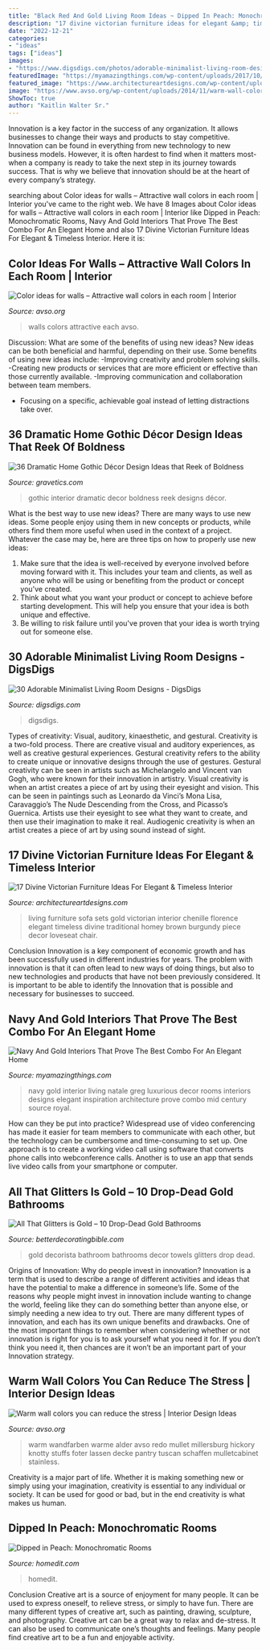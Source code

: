 ```yaml
---
title: "Black Red And Gold Living Room Ideas ~ Dipped In Peach: Monochromatic Rooms"
description: "17 divine victorian furniture ideas for elegant &amp; timeless interior"
date: "2022-12-21"
categories:
- "ideas"
tags: ["ideas"]
images:
- "https://www.digsdigs.com/photos/adorable-minimalist-living-room-designs-20-554x831.jpg"
featuredImage: "https://myamazingthings.com/wp-content/uploads/2017/10/navy-gold-interior-12-.jpg"
featured_image: "https://www.architectureartdesigns.com/wp-content/uploads/2016/12/2-8-630x437.jpg"
image: "https://www.avso.org/wp-content/uploads/2014/11/warm-wall-colors-you-can-reduce-the-stress-1415179071.jpg"
ShowToc: true
author: "Kaitlin Walter Sr."
---
```



Innovation is a key factor in the success of any organization. It allows businesses to change their ways and products to stay competitive. Innovation can be found in everything from new technology to new business models. However, it is often hardest to find when it matters most- when a company is ready to take the next step in its journey towards success. That is why we believe that innovation should be at the heart of every company’s strategy.

	

		
searching about Color ideas for walls – Attractive wall colors in each room | Interior you've came to the right web. We have 8 Images about Color ideas for walls – Attractive wall colors in each room | Interior like Dipped in Peach: Monochromatic Rooms, Navy And Gold Interiors That Prove The Best Combo For An Elegant Home and also 17 Divine Victorian Furniture Ideas For Elegant &amp; Timeless Interior. Here it is:
		
    
## Color Ideas For Walls – Attractive Wall Colors In Each Room | Interior

<img loading=lazy src="http://www.avso.org/wp-content/uploads/files/3/7/9/color-ideas-for-walls-attractive-wall-colors-in-each-room-22-379.jpg" onerror="this.onerror=null;this.src='https://tse2.mm.bing.net/th?id=OIP.VWyDBKIrQ1_JrhZ4UCDN1wHaJ4&amp;pid=15.1';" alt="Color ideas for walls – Attractive wall colors in each room | Interior">

_Source: avso.org_

>walls colors attractive each avso. 

	

Discussion: What are some of the benefits of using new ideas?
New ideas can be both beneficial and harmful, depending on their use. Some benefits of using new ideas include: 
-Improving creativity and problem solving skills.
-Creating new products or services that are more efficient or effective than those currently available.
-Improving communication and collaboration between team members. 
- Focusing on a specific, achievable goal instead of letting distractions take over.

    
## 36 Dramatic Home Gothic Décor Design Ideas That Reek Of Boldness

<img loading=lazy src="https://www.gravetics.com/wp-content/uploads/2017/08/Common-Room.jpg" onerror="this.onerror=null;this.src='https://tse4.mm.bing.net/th?id=OIP.MVE1GeeRv_haSYn50uQ0cwHaLI&amp;pid=15.1';" alt="36 Dramatic Home Gothic Décor Design Ideas that Reek of Boldness">

_Source: gravetics.com_

>gothic interior dramatic decor boldness reek designs décor. 

	

What is the best way to use new ideas?
There are many ways to use new ideas. Some people enjoy using them in new concepts or products, while others find them more useful when used in the context of a project. Whatever the case may be, here are three tips on how to properly use new ideas:
1. Make sure that the idea is well-received by everyone involved before moving forward with it. This includes your team and clients, as well as anyone who will be using or benefiting from the product or concept you've created.
2. Think about what you want your product or concept to achieve before starting development. This will help you ensure that your idea is both unique and effective.
3. Be willing to risk failure until you've proven that your idea is worth trying out for someone else.

    
## 30 Adorable Minimalist Living Room Designs - DigsDigs

<img loading=lazy src="https://www.digsdigs.com/photos/adorable-minimalist-living-room-designs-20-554x831.jpg" onerror="this.onerror=null;this.src='https://tse1.mm.bing.net/th?id=OIP.EaYla99CwFOQNnO49lXbXgHaLH&amp;pid=15.1';" alt="30 Adorable Minimalist Living Room Designs - DigsDigs">

_Source: digsdigs.com_

>digsdigs. 

	

Types of creativity: Visual, auditory, kinaesthetic, and gestural.
Creativity is a two-fold process. There are creative visual and auditory experiences, as well as creative gestural experiences. Gestural creativity refers to the ability to create unique or innovative designs through the use of gestures. Gestural creativity can be seen in artists such as Michelangelo and Vincent van Gogh, who were known for their innovation in artistry. Visual creativity is when an artist creates a piece of art by using their eyesight and vision. This can be seen in paintings such as Leonardo da Vinci’s Mona Lisa, Caravaggio’s The Nude Descending from the Cross, and Picasso’s Guernica. Artists use their eyesight to see what they want to create, and then use their imagination to make it real. Audiogenic creativity is when an artist creates a piece of art by using sound instead of sight.

    
## 17 Divine Victorian Furniture Ideas For Elegant &amp; Timeless Interior

<img loading=lazy src="https://www.architectureartdesigns.com/wp-content/uploads/2016/12/2-8-630x437.jpg" onerror="this.onerror=null;this.src='https://tse3.mm.bing.net/th?id=OIP.uxKM5TkMydby45MPGOhVYgHaFI&amp;pid=15.1';" alt="17 Divine Victorian Furniture Ideas For Elegant &amp; Timeless Interior">

_Source: architectureartdesigns.com_

>living furniture sofa sets gold victorian interior chenille florence elegant timeless divine traditional homey brown burgundy piece decor loveseat chair. 

	

Conclusion
Innovation is a key component of economic growth and has been successfully used in different industries for years. The problem with innovation is that it can often lead to new ways of doing things, but also to new technologies and products that have not been previously considered. It is important to be able to identify the Innovation that is possible and necessary for businesses to succeed.

    
## Navy And Gold Interiors That Prove The Best Combo For An Elegant Home

<img loading=lazy src="https://myamazingthings.com/wp-content/uploads/2017/10/navy-gold-interior-12-.jpg" onerror="this.onerror=null;this.src='https://tse4.mm.bing.net/th?id=OIP.00QOHlg7Vb_FuM_HIr57eQHaJ3&amp;pid=15.1';" alt="Navy And Gold Interiors That Prove The Best Combo For An Elegant Home">

_Source: myamazingthings.com_

>navy gold interior living natale greg luxurious decor rooms interiors designs elegant inspiration architecture prove combo mid century source royal. 

	

How can they be put into practice?
Widespread use of video conferencing has made it easier for team members to communicate with each other, but the technology can be cumbersome and time-consuming to set up. One approach is to create a working video call using software that converts phone calls into webconference calls. Another is to use an app that sends live video calls from your smartphone or computer.

    
## All That Glitters Is Gold – 10 Drop-Dead Gold Bathrooms

<img loading=lazy src="http://betterdecoratingbible.com/wp-content/uploads/2014/02/the-decorista-gold-black-tiled-bathroom-decor-how-to-ideas-luxurious-towels.jpg" onerror="this.onerror=null;this.src='https://tse4.mm.bing.net/th?id=OIP.ZqAUOfMHLgCs_t58Wvy8jgHaJ4&amp;pid=15.1';" alt="All That Glitters is Gold – 10 Drop-Dead Gold Bathrooms">

_Source: betterdecoratingbible.com_

>gold decorista bathroom bathrooms decor towels glitters drop dead. 

	

Origins of Innovation: Why do people invest in innovation?
Innovation is a term that is used to describe a range of different activities and ideas that have the potential to make a difference in someone’s life. Some of the reasons why people might invest in innovation include wanting to change the world, feeling like they can do something better than anyone else, or simply needing a new idea to try out. There are many different types of innovation, and each has its own unique benefits and drawbacks. One of the most important things to remember when considering whether or not innovation is right for you is to ask yourself what you need it for. If you don’t think you need it, then chances are it won’t be an important part of your Innovation strategy.

    
## Warm Wall Colors You Can Reduce The Stress | Interior Design Ideas

<img loading=lazy src="https://www.avso.org/wp-content/uploads/2014/11/warm-wall-colors-you-can-reduce-the-stress-1415179071.jpg" onerror="this.onerror=null;this.src='https://tse4.mm.bing.net/th?id=OIP.tt86A4lJB7okXtDici_bGwHaJ6&amp;pid=15.1';" alt="Warm wall colors you can reduce the stress | Interior Design Ideas">

_Source: avso.org_

>warm wandfarben warme alder avso redo mullet millersburg hickory knotty stuffs foter lassen decke pantry tuscan schaffen mulletcabinet stainless. 

	

Creativity is a major part of life. Whether it is making something new or simply using your imagination, creativity is essential to any individual or society. It can be used for good or bad, but in the end creativity is what makes us human.

    
## Dipped In Peach: Monochromatic Rooms

<img loading=lazy src="https://cdn.homedit.com/wp-content/uploads/2014/04/contemporary-peachy-living-room.jpg" onerror="this.onerror=null;this.src='https://tse3.mm.bing.net/th?id=OIP.kTLb_ay0x5ipxPiqt5BU3gHaLH&amp;pid=15.1';" alt="Dipped in Peach: Monochromatic Rooms">

_Source: homedit.com_

>homedit. 

	

Conclusion
Creative art is a source of enjoyment for many people. It can be used to express oneself, to relieve stress, or simply to have fun. There are many different types of creative art, such as painting, drawing, sculpture, and photography.
Creative art can be a great way to relax and de-stress. It can also be used to communicate one’s thoughts and feelings. Many people find creative art to be a fun and enjoyable activity.

